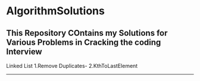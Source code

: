 AlgorithmSolutions
==================
This Repository COntains my Solutions for Various Problems in Cracking the coding Interview
-----------------------
Linked List
1.Remove Duplicates-
2.KthToLastElement

---------------------------
